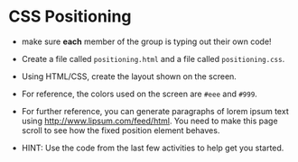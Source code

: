 # CSS Positioning

- make sure **each** member of the group is typing out their own code!

- Create a file called `positioning.html` and a file called `positioning.css`.

- Using HTML/CSS, create the layout shown on the screen.

- For reference, the colors used on the screen are `#eee` and `#999`.

- For further reference, you can generate paragraphs of lorem ipsum text using <http://www.lipsum.com/feed/html>. You need to make this page scroll to see how the fixed position element behaves.

- HINT: Use the code from the last few activities to help get you started.
